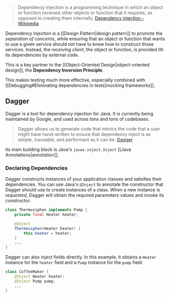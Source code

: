> Dependency injection is a programming technique in which an object or function received other objects or function that it requires, as opposed to creating them internally. [Dependency injection - Wikipedia](https://en.wikipedia.org/wiki/Dependency_injection)

Dependency Injection is a [[Design Pattern|design pattern]] to promote the *separation of concerns*, while ensuring that an object or function that wants to use a given service should not have to know how to construct those services. Instead, the receiving *client*, the object or function, is provided ith its dependencies by external code.

This is a key partner to the [[Object-Oriented Design|object-oriented design]], the **Dependency Inversion Principle**.

This makes testing much more effective, especially combined with [[Debugging#Eliminating dependencies in tests|mocking frameworks]].
## Dagger
Dagger is a tool for dependency injection for Java. It is currently being maintained by Google, and used across tons and tons of codebases. 

> Dagger allows us to generate code that mimics the code that a user might have hand-written to ensure that dependency inject is as simple, traceable, and performant as it can be. [Dagger](https://dagger.dev/dev-guide/)

Its main building block is Java's `javax.inject.Inject` [[Java Annotations|annotation]].
### Declaring Dependencies
Dagger constructs instances of your application classes and satisfies their dependencies. You can use Java's `@Inject` to annotate the constructor that Dagger should use to create instances of a class. When a new instance is *requested*, Dagger will obtain the required parameters values and invoke its constructor:
```java
class Thermosiphon implements Pump {
	private final Heater heater;

	@Inject
	Thermosiphon(Heater heater) {
		this.heater = heater;
	}
	...
}
```

Dagger can also inject fields directly. In this example, it obtains a `Heater` instance for the `heater` field and a `Pump` instance for the `pump` field:
```java
class CoffeeMaker {
	@Inject Heater heater;
	@Inject Pump pump;
	...
}
```
